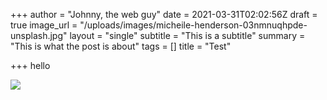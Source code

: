 +++
author = "Johnny, the web guy"
date = 2021-03-31T02:02:56Z
draft = true
image_url = "/uploads/images/micheile-henderson-03nmnuqhpde-unsplash.jpg"
layout = "single"
subtitle = "This is a subtitle"
summary = "This is what the post is about"
tags = []
title = "Test"

+++
hello

![](/uploads/images/element5-digital-ls8kc0p9haa-unsplash.jpg)